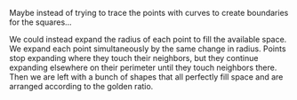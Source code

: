 Maybe instead of trying to trace the points with curves to create boundaries for the squares...

We could instead expand the radius of each point to fill the available space. We expand each point simultaneously by the same change in radius. Points stop expanding where they touch their neighbors, but they continue expanding elsewhere on their perimeter until they touch neighbors there. Then we are left with a bunch of shapes that all perfectly fill space and are arranged according to the golden ratio.